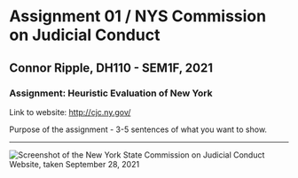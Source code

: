 # Assignment 01 / NYS Commission on Judicial Conduct
## Connor Ripple, DH110 - SEM1F, 2021

### Assignment: Heuristic Evaluation of New York 
Link to website: http://cjc.ny.gov/

Purpose of the assignment - 3-5 sentences of what you want to show. 

---

![Screenshot of the New York State Commission on Judicial Conduct Website, taken September 28, 2021](https://github.com/cjripple/DH110-SEM1F/blob/83fe447f7b0019056d2e3644e98f12da8e2c5be5/assignment01/cjc-screenshot.png)


